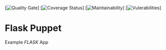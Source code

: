 [![Quality Gate](https://sonarcloud.io/api/project_badges/measure?project=ipcrm-puppet_webapp&metric=alert_status)]
[![Coverage Status](https://sonarcloud.io/api/project_badges/measure?project=ipcrm-puppet_webapp&metric=coverage)]
[![Maintainability](https://sonarcloud.io/api/project_badges/measure?project=ipcrm-puppet_webapp&metric=sqale_rating)]
[![Vulerabilities](https://sonarcloud.io/api/project_badges/measure?project=ipcrm-puppet_webapp&metric=vulnerabilities)]


Flask Puppet
=================
Example *FLASK* App
